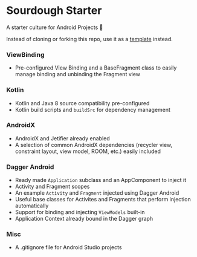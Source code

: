 # Sourdough Starter
A starter culture for Android Projects :bread:

Instead of cloning or forking this repo, use it as a [template](https://help.github.com/en/github/creating-cloning-and-archiving-repositories/creating-a-repository-from-a-template) instead.

### ViewBinding
* Pre-configured View Binding and a BaseFragment class to easily manage binding and unbinding the Fragment view

### Kotlin
* Kotlin and Java 8 source compatibility pre-configured
* Kotlin build scripts and `buildSrc` for dependency management

### AndroidX
* AndroidX and Jetifier already enabled
* A selection of common AndroidX dependencies (recycler view, constraint layout, view model, ROOM, etc.) easily included

### Dagger Android
* Ready made `Application` subclass and an AppComponent to inject it
* Activity and Fragment scopes
* An example `Activity` and `Fragment` injected using Dagger Android
* Useful base classes for Activites and Fragments that perform injection automatically
* Support for binding and injecting `ViewModels` built-in
* Application Context already bound in the Dagger graph 

### Misc
* A .gitignore file for Android Studio projects
